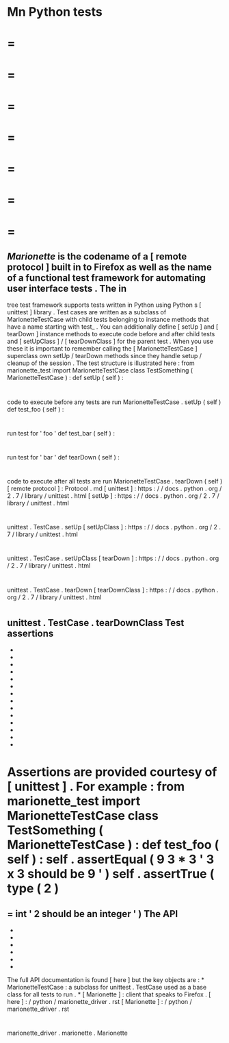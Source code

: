 Mn
Python
tests
=
=
=
=
=
=
=
=
=
=
=
=
=
=
=
_Marionette_
is
the
codename
of
a
[
remote
protocol
]
built
in
to
Firefox
as
well
as
the
name
of
a
functional
test
framework
for
automating
user
interface
tests
.
The
in
-
tree
test
framework
supports
tests
written
in
Python
using
Python
s
[
unittest
]
library
.
Test
cases
are
written
as
a
subclass
of
MarionetteTestCase
with
child
tests
belonging
to
instance
methods
that
have
a
name
starting
with
test_
.
You
can
additionally
define
[
setUp
]
and
[
tearDown
]
instance
methods
to
execute
code
before
and
after
child
tests
and
[
setUpClass
]
/
[
tearDownClass
]
for
the
parent
test
.
When
you
use
these
it
is
important
to
remember
calling
the
[
MarionetteTestCase
]
superclass
own
setUp
/
tearDown
methods
since
they
handle
setup
/
cleanup
of
the
session
.
The
test
structure
is
illustrated
here
:
from
marionette_test
import
MarionetteTestCase
class
TestSomething
(
MarionetteTestCase
)
:
def
setUp
(
self
)
:
#
code
to
execute
before
any
tests
are
run
MarionetteTestCase
.
setUp
(
self
)
def
test_foo
(
self
)
:
#
run
test
for
'
foo
'
def
test_bar
(
self
)
:
#
run
test
for
'
bar
'
def
tearDown
(
self
)
:
#
code
to
execute
after
all
tests
are
run
MarionetteTestCase
.
tearDown
(
self
)
[
remote
protocol
]
:
Protocol
.
md
[
unittest
]
:
https
:
/
/
docs
.
python
.
org
/
2
.
7
/
library
/
unittest
.
html
[
setUp
]
:
https
:
/
/
docs
.
python
.
org
/
2
.
7
/
library
/
unittest
.
html
#
unittest
.
TestCase
.
setUp
[
setUpClass
]
:
https
:
/
/
docs
.
python
.
org
/
2
.
7
/
library
/
unittest
.
html
#
unittest
.
TestCase
.
setUpClass
[
tearDown
]
:
https
:
/
/
docs
.
python
.
org
/
2
.
7
/
library
/
unittest
.
html
#
unittest
.
TestCase
.
tearDown
[
tearDownClass
]
:
https
:
/
/
docs
.
python
.
org
/
2
.
7
/
library
/
unittest
.
html
#
unittest
.
TestCase
.
tearDownClass
Test
assertions
-
-
-
-
-
-
-
-
-
-
-
-
-
-
-
Assertions
are
provided
courtesy
of
[
unittest
]
.
For
example
:
from
marionette_test
import
MarionetteTestCase
class
TestSomething
(
MarionetteTestCase
)
:
def
test_foo
(
self
)
:
self
.
assertEqual
(
9
3
*
3
'
3
x
3
should
be
9
'
)
self
.
assertTrue
(
type
(
2
)
=
=
int
'
2
should
be
an
integer
'
)
The
API
-
-
-
-
-
-
-
The
full
API
documentation
is
found
[
here
]
but
the
key
objects
are
:
*
MarionetteTestCase
:
a
subclass
for
unittest
.
TestCase
used
as
a
base
class
for
all
tests
to
run
.
*
[
Marionette
]
:
client
that
speaks
to
Firefox
.
[
here
]
:
/
python
/
marionette_driver
.
rst
[
Marionette
]
:
/
python
/
marionette_driver
.
rst
#
marionette_driver
.
marionette
.
Marionette
